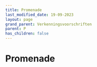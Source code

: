 ```yaml
---
title: Promenade
last_modified_date: 19-09-2023
layout: page
grand_parent: Verkenningsvoorschriften
parent: P
has_children: false
---
```


Promenade
=========

